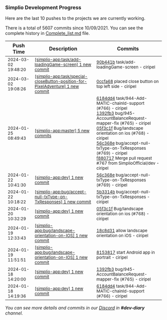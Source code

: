 
### Simplio Development Progress

Here are the last 10 pushes to the projects we are currently working.

There is a total of 5607 commits since 10/09/2021. You can see the complete history in
 [Complete_list.md](Complete_list.md) file.

| Push Time | Description | Commits |
| --- | --- | --- |
| <sub>2024-03-02 19:48:20</sub> | <sub>[[simplio-app:task/add-loadingGame-screen] 1 new commit](https://github.com/SimplioOfficial/simplio-app/commit/90b441b89055225b41bfe978cac41b724328c831)</sub> | <sub>[90b441b](https://github.com/SimplioOfficial/simplio-app/commit/90b441b89055225b41bfe978cac41b724328c831) task/add-loadingGame-screen - ciripel</sub> |
| <sub>2024-03-02 19:08:26</sub> | <sub>[[simplio-app:task/special-closeButton-position-for-PixelAdventure] 1 new commit](https://github.com/SimplioOfficial/simplio-app/commit/0ccfa68465bc2f877f5306a70a6cde706006b3fb)</sub> | <sub>[0ccfa68](https://github.com/SimplioOfficial/simplio-app/commit/0ccfa68465bc2f877f5306a70a6cde706006b3fb) placed close button on top left side - ciripel</sub> |
| <sub>2024-01-25 08:49:43</sub> | <sub>[[simplio-app:master] 5 new commits](https://github.com/SimplioOfficial/simplio-app/compare/be6709ebdf92...f880717b89cb)</sub> | <sub>[6184dd4](https://github.com/SimplioOfficial/simplio-app/commit/6184dd43f0ebc2385b6ce8f7f3ca694fededf023) task/944-Add-MATIC-chainId-support (#766) - ciripel<br>[1392fb3](https://github.com/SimplioOfficial/simplio-app/commit/1392fb379425dff040993cb2c940ea0bd4d4a3ac) bug/945-AccountBalanceRequest-mapper-fix (#765) - ciripel<br>[05f3c1f](https://github.com/SimplioOfficial/simplio-app/commit/05f3c1f959e9a7cf3acb42e4acdf4cdcb35adc72) Bug/landscape orientation on ios (#768) - ciripel<br>[56c368e](https://github.com/SimplioOfficial/simplio-app/commit/56c368e0e84898835d01cd5b303562958ea05b71) bug/accept-null-txType-on-TxResponses (#769) - ciripel<br>[f880717](https://github.com/SimplioOfficial/simplio-app/commit/f880717b89cb885e8a49dc756131696c6b2d803f) Merge pull request #767 from SimplioOfficial/dev - ciripel</sub> |
| <sub>2024-01-22 10:41:30</sub> | <sub>[[simplio-app:dev] 1 new commit](https://github.com/SimplioOfficial/simplio-app/commit/56c368e0e84898835d01cd5b303562958ea05b71)</sub> | <sub>[56c368e](https://github.com/SimplioOfficial/simplio-app/commit/56c368e0e84898835d01cd5b303562958ea05b71) bug/accept-null-txType-on-TxResponses (#769) - ciripel</sub> |
| <sub>2024-01-22 10:18:22</sub> | <sub>[[simplio-app:bug/accept-null-txType-on-TxResponses] 1 new commit](https://github.com/SimplioOfficial/simplio-app/commit/5b3314b2a975aaebed2f45d2669ba4a809ae6df2)</sub> | <sub>[5b3314b](https://github.com/SimplioOfficial/simplio-app/commit/5b3314b2a975aaebed2f45d2669ba4a809ae6df2) bug/accept-null-txType-on-TxResponses - ciripel</sub> |
| <sub>2024-01-20 10:32:29</sub> | <sub>[[simplio-app:dev] 1 new commit](https://github.com/SimplioOfficial/simplio-app/commit/05f3c1f959e9a7cf3acb42e4acdf4cdcb35adc72)</sub> | <sub>[05f3c1f](https://github.com/SimplioOfficial/simplio-app/commit/05f3c1f959e9a7cf3acb42e4acdf4cdcb35adc72) Bug/landscape orientation on ios (#768) - ciripel</sub> |
| <sub>2024-01-19 12:33:43</sub> | <sub>[[simplio-app:bug/landscape-orientation-on-IOS] 1 new commit](https://github.com/SimplioOfficial/simplio-app/commit/18c8d316844f034e5c7c8e9352cc27ae28877e02)</sub> | <sub>[18c8d31](https://github.com/SimplioOfficial/simplio-app/commit/18c8d316844f034e5c7c8e9352cc27ae28877e02) allow landscape orientation on iOS - ciripel</sub> |
| <sub>2024-01-19 11:51:51</sub> | <sub>[[simplio-app:bug/landscape-orientation-on-IOS] 1 new commit](https://github.com/SimplioOfficial/simplio-app/commit/8153817ac95976766b2ea115c41ec366291b3ee2)</sub> | <sub>[8153817](https://github.com/SimplioOfficial/simplio-app/commit/8153817ac95976766b2ea115c41ec366291b3ee2) start Android app in portrait - ciripel</sub> |
| <sub>2024-01-18 14:20:00</sub> | <sub>[[simplio-app:dev] 1 new commit](https://github.com/SimplioOfficial/simplio-app/commit/1392fb379425dff040993cb2c940ea0bd4d4a3ac)</sub> | <sub>[1392fb3](https://github.com/SimplioOfficial/simplio-app/commit/1392fb379425dff040993cb2c940ea0bd4d4a3ac) bug/945-AccountBalanceRequest-mapper-fix (#765) - ciripel</sub> |
| <sub>2024-01-18 14:19:36</sub> | <sub>[[simplio-app:dev] 1 new commit](https://github.com/SimplioOfficial/simplio-app/commit/6184dd43f0ebc2385b6ce8f7f3ca694fededf023)</sub> | <sub>[6184dd4](https://github.com/SimplioOfficial/simplio-app/commit/6184dd43f0ebc2385b6ce8f7f3ca694fededf023) task/944-Add-MATIC-chainId-support (#766) - ciripel</sub> |

_You can see more details and commits in our [Discord](https://discord.gg/aKhjuwZmdP) in **#dev-diary** channel._
